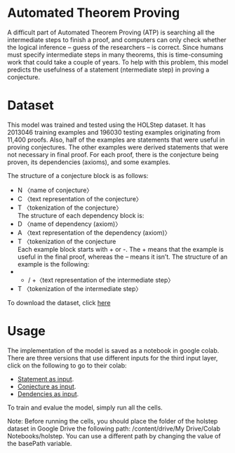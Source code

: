 # Automated Theorem Proving

A difficult part of Automated Theorem Proving (ATP) is searching all the intermediate steps to finish a proof, and computers can only check whether the logical inference – guess of the researchers – is correct. Since humans must specify intermediate steps in many theorems, this is time-consuming work that could take a couple of years. To help with this problem, this model predicts the usefulness of a statement (ntermediate step) in proving a conjecture.

# Dataset

This model was trained and tested using the HOLStep dataset. It has 2013046 training examples and 196030 testing examples originating from 11,400 proofs. Also, half of the examples are statements that were useful in proving conjectures. The other examples were derived statements that were not necessary in final proof. For each proof, there is the conjecture being proven, its dependencies (axioms), and some examples. 

The structure of a conjecture block is as follows:
*	N 〈name of conjecture〉
*	C 〈text representation of the conjecture〉
*	T 〈tokenization of the conjecture〉<br>
The structure of each dependency block is:
*	D 〈name of dependency (axiom)〉
*	A 〈text representation of the dependency (axiom)〉
*	T 〈tokenization of the conjecture<br>
Each example block starts with + or -. The + means that the example is useful in the final proof, whereas the – means it isn’t. The structure of an example is the following:
*	- / +〈text representation of the intermediate step〉
*	T 〈tokenization of the intermediate step〉

To download the dataset, click [here](http://cl-informatik.uibk.ac.at/cek/holstep/)

# Usage

The implementation of the model is saved as a notebook in google colab. There are three versions that use different inputs for the third input layer, click on the following to go to their colab:

* [Statement as input](https://colab.research.google.com/drive/1tmJ51kxW_C96Kkne5yEEDGVrgfryiBe0?usp=sharing). 
* [Conjecture as input](https://colab.research.google.com/drive/1-lr5yp6K8dkU0OOYPXABfLSDk3XgL8on?usp=sharing). 
* [Dendencies as input](https://colab.research.google.com/drive/1avlZircqzc9a4KBIGWScQep5qF5i1c1W?usp=sharing). 

To train and evalue the model, simply run all the cells.

Note: Before running the cells, you should place the folder of the holstep dataset in Google Drive the following path: /content/drive/My Drive/Colab Notebooks/holstep. You can use a different path by changing the value of the basePath variable.



